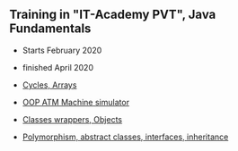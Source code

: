 ## Training in **"IT-Academy PVT"**, Java Fundamentals
* Starts February 2020
* finished April 2020

* [Cycles, Arrays](https://github.com/alexkur80/PVTCourse2020/tree/master/src/com/myproject/lection03)
* [OOP ATM Machine simulator](https://github.com/alexkur80/PVTCourse2020/tree/master/src/com/myproject/lection04)
* [Classes wrappers, Objects](https://github.com/alexkur80/PVTCourse2020/tree/master/src/com/myproject/lection05)
* [Polymorphism, abstract classes, interfaces, inheritance](https://github.com/alexkur80/PVTCourse2020/tree/master/src/com/myproject/lection07)
